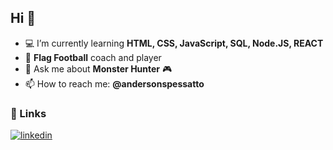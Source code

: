 ## Hi 🙏

- 💻 I’m currently learning **HTML, CSS, JavaScript, SQL, Node.JS, REACT**
- :football: **Flag Football** coach and player
- 💬 Ask me about **Monster Hunter** :video_game:
- 📫 How to reach me: **@andersonspessatto**

### 🔗 Links

[![linkedin](https://img.shields.io/badge/linkedin-0A66C2?style=for-the-badge&logo=linkedin&logoColor=white)](https://www.linkedin.com/in/andersonspessatto/)
